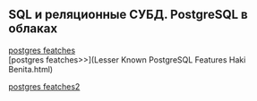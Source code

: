 ## SQL и реляционные СУБД. PostgreSQL в облаках

[postgres featches](https://hakibenita.com/postgresql-unknown-features?ref=refind)  
[postgres featches>>](Lesser Known PostgreSQL Features Haki Benita.html)  
  
[postgres featches2](https://softwaremill.com/implementing-event-sourcing-using-a-relational-database/)  


